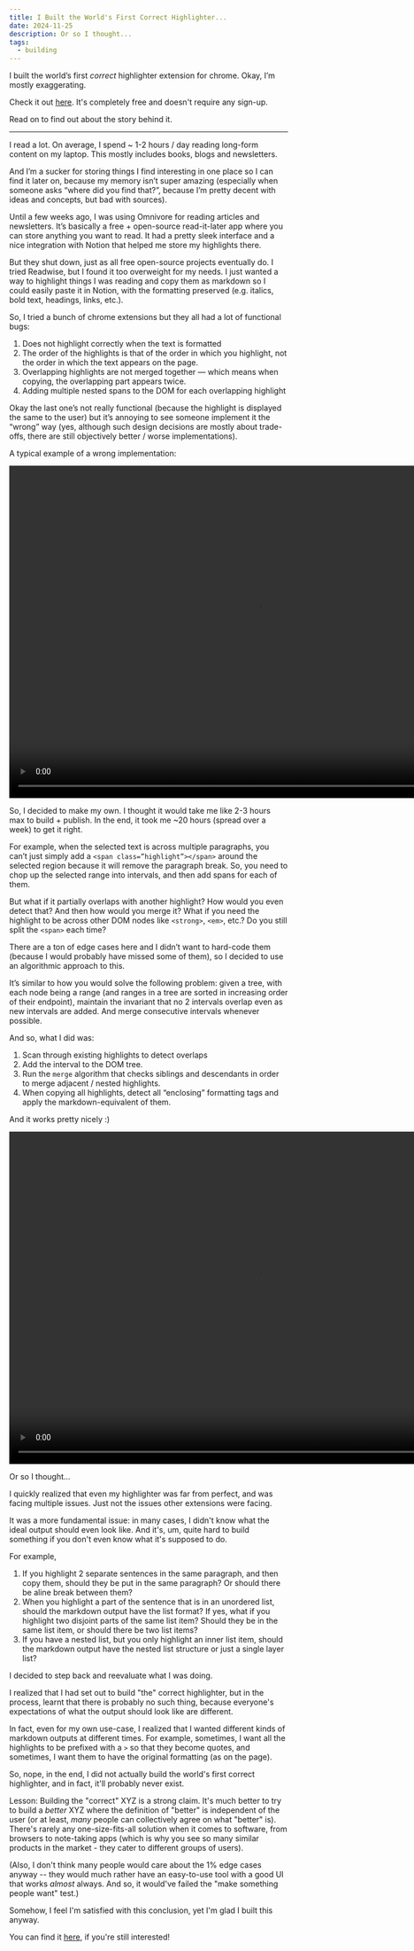 ```yaml
---
title: I Built the World's First Correct Highlighter...
date: 2024-11-25
description: Or so I thought...
tags:
  - building
---
```


I built the world’s first *correct* highlighter extension for chrome. Okay, I’m mostly exaggerating.

Check it out [here](https://chromewebstore.google.com/detail/minimal-highlighter/gioopdapheoejkiekebbkjjlnckhddde). It's completely free and doesn't require any sign-up.

Read on to find out about the story behind it.

---

I read a lot. On average, I spend ~ 1-2 hours / day reading long-form content on my laptop. This mostly includes books, blogs and newsletters.

And I’m a sucker for storing things I find interesting in one place so I can find it later on, because my memory isn’t super amazing (especially when someone asks “where did you find that?”, because I’m pretty decent with ideas and concepts, but bad with sources).

Until a few weeks ago, I was using Omnivore for reading articles and newsletters. It’s basically a free + open-source read-it-later app where you can store anything you want to read. It had a pretty sleek interface and a nice integration with Notion that helped me store my highlights there.

But they shut down, just as all free open-source projects eventually do. I tried Readwise, but I found it too overweight for my needs.
I just wanted a way to highlight things I was reading and copy them as markdown so I could easily paste it in Notion, with the formatting preserved (e.g. italics, bold text, headings, links, etc.).

So, I tried a bunch of chrome extensions but they all had a lot of functional bugs:

1. Does not highlight correctly when the text is formatted
2. The order of the highlights is that of the order in which you highlight, not the order in which the text appears on the page.
3. Overlapping highlights are not merged together — which means when copying, the overlapping part appears twice.
4. Adding multiple nested spans to the DOM for each overlapping highlight

Okay the last one’s not really functional (because the highlight is displayed the same to the user) but it’s annoying to see someone implement it the “wrong” way (yes, although such design decisions are mostly about trade-offs, there are still objectively better / worse implementations).

A typical example of a wrong implementation:

<video width="900" height="600" controls playsinline>
  <source src="https://imgur.com/ezRabg6.mp4" type="video/mp4">
  Your browser does not support the video tag.
</video>

So, I decided to make my own. I thought it would take me like 2-3 hours max to build + publish. In the end, it took me ~20 hours (spread over a week) to get it right.

For example, when the selected text is across multiple paragraphs, you can’t just simply add a `<span class=”highlight”></span>` around the selected region because it will remove the paragraph break. So, you need to chop up the selected range into intervals, and then add spans for each of them.

But what if it partially overlaps with another highlight? How would you even detect that? And then how would you merge it? What if you need the highlight to be across other DOM nodes like `<strong>`, `<em>`, etc.? Do you still split the `<span>` each time?

There are a ton of edge cases here and I didn’t want to hard-code them (because I would probably have missed some of them), so I decided to use an algorithmic approach to this.

It’s similar to how you would solve the following problem: given a tree, with each node being a range (and ranges in a tree are sorted in increasing order of their endpoint), maintain the invariant that no 2 intervals overlap even as new intervals are added. And merge consecutive intervals whenever possible.

And so, what I did was:

1. Scan through existing highlights to detect overlaps
2. Add the interval to the DOM tree.
3. Run the  `merge` algorithm that checks siblings and descendants in order to merge adjacent / nested highlights.
4. When copying all highlights, detect all “enclosing” formatting tags and apply the markdown-equivalent of them.

And it works pretty nicely :)

<video width="900" height="600" controls playsinline>
    <source src="https://imgur.com/8mGfY8P.mp4" type="video/mp4">
    Your browser does not support the video tag.
</video>

Or so I thought...

I quickly realized that even my highlighter was far from perfect, and was facing multiple issues. Just not the issues other extensions were facing.

It was a more fundamental issue: in many cases, I didn't know what the ideal output should even look like. And it's, um, quite hard to build something if you don't even know what it's supposed to do.

For example,

1. If you highlight 2 separate sentences in the same paragraph, and then copy them, should they be put in the same paragraph? Or should there be aline break between them?
2. When you highlight a part of the sentence that is in an unordered list, should the markdown output have the list format? If yes, what if you highlight two disjoint parts of the same list item? Should they be in the same list item, or should there be two list items?
3. If you have a nested list, but you only highlight an inner list item, should the markdown output have the nested list structure or just a single layer list?

I decided to step back and reevaluate what I was doing.

I realized that I had set out to build "the" correct highlighter, but in the process, learnt that there is probably no such thing, because everyone's expectations of what the output should look like are different.

In fact, even for my own use-case, I realized that I wanted different kinds of markdown outputs at different times. For example, sometimes, I want all the highlights to be prefixed with a `>` so that they become quotes, and sometimes, I want them to have the original formatting (as on the page).

So, nope, in the end, I did not actually build the world's first correct highlighter, and in fact, it'll probably never exist.

Lesson: Building the "correct" XYZ is a strong claim. It's much better to try to build a *better* XYZ where the definition of "better" is independent of the user (or at least, *many* people can collectively agree on what "better" is). There's rarely any one-size-fits-all solution when it comes to software, from browsers to note-taking apps (which is why you see so many similar products in the market - they cater to different groups of users).

(Also, I don't think many people would care about the 1% edge cases anyway -- they would much rather have an easy-to-use tool with a good UI that works *almost* always. And so, it would've failed the "make something people want" test.)

Somehow, I feel I'm satisfied with this conclusion, yet I'm glad I built this anyway.

You can find it [here](https://chromewebstore.google.com/detail/minimal-highlighter/gioopdapheoejkiekebbkjjlnckhddde), if you're still interested!
